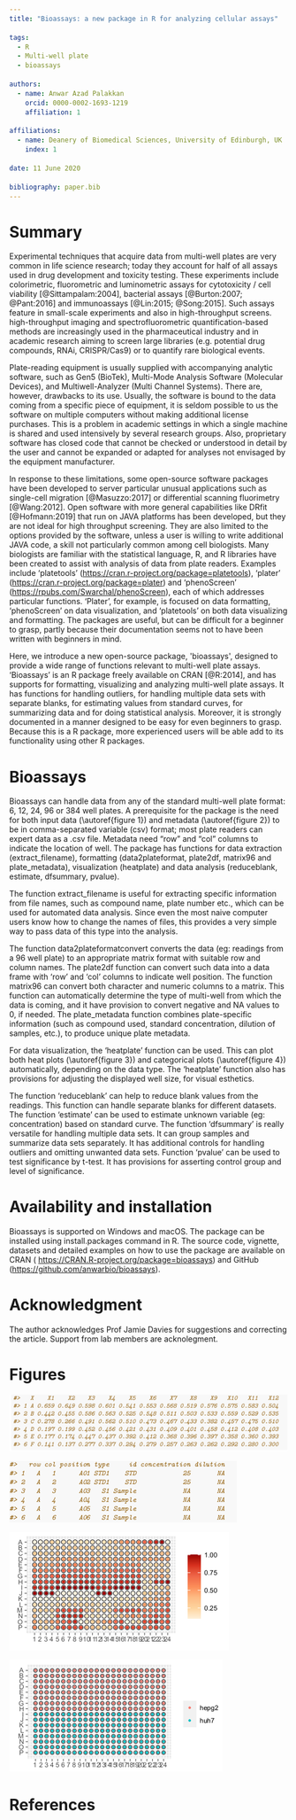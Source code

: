 ```yaml
---
title: "Bioassays: a new package in R for analyzing cellular assays"

tags:
  - R
  - Multi-well plate
  - bioassays

authors:
  - name: Anwar Azad Palakkan
    orcid: 0000-0002-1693-1219
    affiliation: 1

affiliations:
  - name: Deanery of Biomedical Sciences, University of Edinburgh, UK
    index: 1

date: 11 June 2020

bibliography: paper.bib
---
```


# Summary

  Experimental techniques that acquire data from multi-well plates are very common in life science research; today they account for half of all assays used in drug development and toxicity testing. These experiments include colorimetric, fluorometric and luminometric assays for cytotoxicity / cell viability [@Sittampalam:2004], bacterial assays [@Burton:2007; @Pant:2016] and immunoassays [@Lin:2015; @Song:2015]. Such assays feature in small-scale experiments and also in high-throughput screens. high-throughput imaging and spectrofluorometric quantification-based methods are increasingly used in the pharmaceutical industry and in academic research aiming to screen large libraries (e.g. potential drug compounds, RNAi, CRISPR/Cas9) or to quantify rare biological events.

Plate-reading equipment is usually supplied with accompanying analytic software, such as  Gen5 (BioTek), Multi-Mode Analysis Software (Molecular Devices), and Multiwell-Analyzer (Multi Channel Systems). There are, however, drawbacks to its use. Usually, the software is bound to the data coming from a specific piece of equipment, it is seldom possible to us the software on multiple computers without making additional license purchases. This is a problem in academic settings in which a single machine is shared and used intensively by several research groups. Also, proprietary software has closed code that cannot be checked or understood in detail by the  user and cannot be expanded or adapted for analyses not envisaged by the equipment manufacturer.

In response to these limitations, some open-source software packages have been developed to server particular unusual applications such as single-cell migration [@Masuzzo:2017] or differential scanning fluorimetry [@Wang:2012]. Open software with more general capabilities like DRfit [@Hofmann:2019] that run on JAVA platforms has been developed, but they are not ideal for high throughput screening. They are also limited to the options provided by the software, unless a user is willing to write additional JAVA code, a skill not particularly common among cell biologists. Many biologists are familiar with the statistical language, R, and R libraries have been created to assist with analysis of data from plate readers. Examples include ‘platetools’ (https://cran.r-project.org/package=platetools), ‘plater’ (https://cran.r-project.org/package=plater) and ‘phenoScreen’ (https://rpubs.com/Swarchal/phenoScreen), each of which addresses particular functions. ‘Plater’, for example, is focused on data formatting, ‘phenoScreen’ on data visualization, and ‘platetools’ on both data visualizing and formatting. The packages are useful, but can be difficult for a beginner to grasp, partly because their documentation seems not to have been written with beginners in mind.

Here, we introduce a new open-source package, 'bioassays', designed to provide a wide range of functions relevant to multi-well plate assays. ‘Bioassays’ is an R package freely available on CRAN [@R:2014], and has supports for formatting, visualizing and analyzing multi-well plate assays. It has functions for handling outliers, for handling multiple data sets with separate blanks, for estimating values from standard curves, for summarizing data and for doing statistical analysis. Moreover, it is strongly documented in a manner designed to be easy for even beginners to grasp. Because this is a R package, more experienced users will be able add to its functionality using other R packages.


# Bioassays
Bioassays can handle data from any of the standard multi-well plate format: 6, 12, 24, 96 or 384 well plates. A prerequisite for the package is the need for both input data (\autoref{figure 1}) and metadata (\autoref{figure 2}) to be in comma-separated variable (csv) format; most plate readers can expert data as a .csv file. Metadata need  “row” and “col” columns to indicate the location of well.  The package has functions for data extraction (extract_filename), formatting (data2plateformat, plate2df, matrix96 and plate_metadata), visualization (heatplate) and data analysis (reduceblank, estimate, dfsummary, pvalue).

The function extract_filename is useful for extracting specific information from file names, such as compound name, plate number etc., which can be used for automated data analysis. Since even the most naive computer users know how to change the names of files, this provides a very simple way to pass data of this type into the analysis.

The function data2plateformatconvert converts the data (eg: readings from a 96 well plate) to an appropriate matrix format with suitable row and column names. The plate2df function can convert such data into a data frame with ‘row’ and ‘col’ columns to indicate well position. The function matrix96 can convert both character and numeric columns to a matrix. This function can automatically determine the type of multi-well from which the data is coming, and it have provision to convert negative and NA values to 0, if needed. The plate_metadata function combines plate-specific information (such as compound used, standard concentration, dilution of samples, etc.), to produce unique plate metadata.

For data visualization, the ‘heatplate’ function can be used. This can plot both heat plots (\autoref{figure 3}) and categorical plots (\autoref{figure 4}) automatically, depending on the data type.  The ‘heatplate’ function also has provisions for adjusting the displayed well size, for visual esthetics.

The function ‘reduceblank’ can help to reduce blank values from the readings. This function can handle separate blanks for different datasets. The function ‘estimate’ can be used to estimate unknown variable (eg: concentration) based on standard curve. The function ‘dfsummary’ is really versatile for handling multiple data sets. It can group samples and summarize data sets separately. It has additional controls for handling outliers and omitting unwanted data sets. Function ‘pvalue’ can be used to test significance by t-test. It has provisions for asserting control group and level of significance.

# Availability and installation

Bioassays is supported on Windows and macOS. The package can be installed using install.packages command in R. The source code, vignette, datasets and detailed examples on how to use the package are available on CRAN ( https://CRAN.R-project.org/package=bioassays) and GitHub (https://github.com/anwarbio/bioassays).

# Acknowledgment
The author acknowledges Prof Jamie Davies for suggestions and correcting the article. Support from lab members are acknolegment.

# Figures
![Input data format from a 96 well plate reading.\label{figure 1}](figure1.png)

![Metafile data format.\label{figure 2}](figure2.png)

![Heat map of 384 well (normalized values).\label{figure 3}](figure3.png)

![Categorical plot of 384 well plate.\label{figure 4}](figure4.png)

# References

